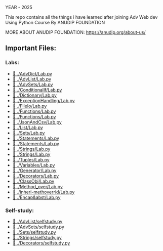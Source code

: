 YEAR - 2025

This repo contains all the things i have learned after joining Adv Web dev Using Python Course By ANUDIP FOUNDATION

MORE ABOUT ANUDIP FOUNDATION: https://anudip.org/about-us/

## Important Files:

### Labs:

- [📌 ./AdvDict/Lab.py](./AdvDict/Lab.py)
- [📌 ./AdvList/Lab.py](./AdvList/Lab.py)
- [📌 ./AdvSets/Lab.py](./AdvSets/Lab.py)
- [📌 ./ConditionalIf/Lab.py](./ConditionalIf/Lab.py)
- [📌 ./Dictionary/Lab.py](./Dictionary/Lab.py)
- [📌 ./ExceptionHandling/Lab.py](./ExceptionHandling/Lab.py)
- [📌 ./FileIo/Lab.py](./FileIo/Lab.py)
- [📌 ./Functions/Lab.py](./Functions/Lab.py)
- [📌 ./Functions/Lab.py](./Functions/Lab2.py)
- [📌 ./JsonAndCsv/Lab.py](./JsonAndCsv/Lab.py)
- [📌 ./List/Lab.py](./List/Lab.py)
- [📌 ./Sets/Lab.py](./Sets/Lab.py)
- [📌 ./Statements/Lab.py](./Statements/Lab.py)
- [📌 ./Statements/Lab.py](./Statements/Lab.py)
- [📌 ./Strings/Lab.py](./Strings/Lab.py)
- [📌 ./Strings/Lab.py](./Strings/Lab2.py)
- [📌 ./Tuples/Lab.py](./Tuples/Lab.py)
- [📌 ./Variables/Lab.py](./Variables/Lab.py)
- [📌 ./Generator/Lab.py](./Generator/Lab.py)
- [📌 ./Decorators/Lab.py](./Decorators/Lab.py)
- [📌 ./ClassObj/Lab.py](./ClassObj/Lab.py)
- [📌 ./Method_over/Lab.py](./Method_over/Lab.py)
- [📌 ./inheri-methoverrid/Lab.py](./inheri-methoverrid/Lab.py)
- [📌 ./Encap&abst/Lab.py](./Encap&abst/Lab.py)

### Self-study:
- [📌 ./AdvList/selfstudy.py](./AdvList/selfstudy.py)
- [📌 ./AdvSets/selfstudy.py](./AdvSets/selfstudy.py)
- [📌 ./Sets/selfstudy.py](./Sets/selfstudy.py)
- [📌 ./Strings/selfstudy.py](./Strings/selfstudy.py)
-  [📌 ./Decorators/selfstudy.py](./Decorators/selfstudy.py)
